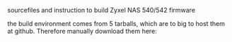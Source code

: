 sourcefiles and instruction to build Zyxel NAS 540/542 firmware


the build environment comes from 5 tarballs, which are to big to host them at github. Therefore manually download them here:


